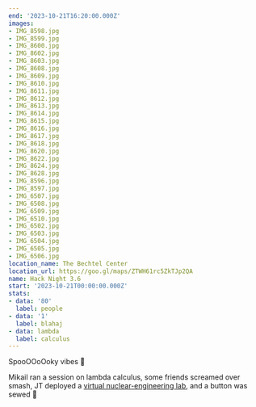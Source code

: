```yaml
---
end: '2023-10-21T16:20:00.000Z'
images:
- IMG_8598.jpg
- IMG_8599.jpg
- IMG_8600.jpg
- IMG_8602.jpg
- IMG_8603.jpg
- IMG_8608.jpg
- IMG_8609.jpg
- IMG_8610.jpg
- IMG_8611.jpg
- IMG_8612.jpg
- IMG_8613.jpg
- IMG_8614.jpg
- IMG_8615.jpg
- IMG_8616.jpg
- IMG_8617.jpg
- IMG_8618.jpg
- IMG_8620.jpg
- IMG_8622.jpg
- IMG_8624.jpg
- IMG_8628.jpg
- IMG_8596.jpg
- IMG_8597.jpg
- IMG_6507.jpg
- IMG_6508.jpg
- IMG_6509.jpg
- IMG_6510.jpg
- IMG_6502.jpg
- IMG_6503.jpg
- IMG_6504.jpg
- IMG_6505.jpg
- IMG_6506.jpg
location_name: The Bechtel Center
location_url: https://goo.gl/maps/ZTWH61rc5ZkTJp2QA
name: Hack Night 3.6
start: '2023-10-21T00:00:00.000Z'
stats:
- data: '80'
  label: people
- data: '1'
  label: blahaj
- data: lambda
  label: calculus
---
```


SpooOOoOoky vibes 👻

Mikail ran a session on lambda calculus, some friends screamed over smash, JT deployed a [virtual nuclear-engineering lab](https://vxtwitter.com/trev3d/status/1715493305893429441?s=20), and a button was sewed 🧵